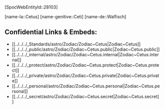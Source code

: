﻿---
confidential: public
isDeleted: false
isReadOnly: false
tags:
- astro/Zodiac
type: Zodiac
---

[SpocWebEntityId::28103]



[name-la::Cetus]
[name-genitive::Ceti]
[name-de::Walfisch]


## Confidential Links & Embeds: 
- [[../../../_Standards/astro/Zodiac/Zodiac~Cetus|Zodiac~Cetus]] 
- [[../../../_public/astro/Zodiac/Zodiac~Cetus.public|Zodiac~Cetus.public]] 
- [[../../../_internal/astro/Zodiac/Zodiac~Cetus.internal|Zodiac~Cetus.internal]] 
- [[../../../_protect/astro/Zodiac/Zodiac~Cetus.protect|Zodiac~Cetus.protect]] 
- [[../../../_private/astro/Zodiac/Zodiac~Cetus.private|Zodiac~Cetus.private]] 
- [[../../../_personal/astro/Zodiac/Zodiac~Cetus.personal|Zodiac~Cetus.personal]] 
- [[../../../_secret/astro/Zodiac/Zodiac~Cetus.secret|Zodiac~Cetus.secret]] 
